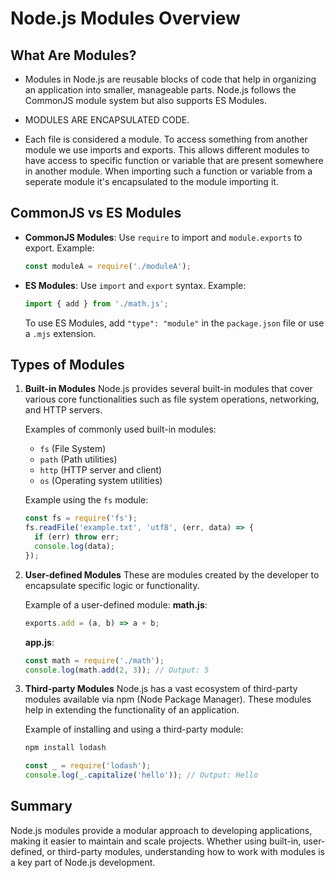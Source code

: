 
# Node.js Modules Overview

## What Are Modules? 
- Modules in Node.js are reusable blocks of code that help in organizing an application into smaller, manageable parts. Node.js follows the CommonJS module system but also supports ES Modules. 

- MODULES ARE ENCAPSULATED CODE. 

- Each file is considered a module. To access something from another module we use imports and exports. This allows different modules to have access to specific function or variable that are present somewhere in another module. When importing such a function or variable from a seperate module it's encapsulated to the module importing it. 

## CommonJS vs ES Modules

- **CommonJS Modules**: Use `require` to import and `module.exports` to export.
  Example:
  ```javascript
  const moduleA = require('./moduleA');
  ```

- **ES Modules**: Use `import` and `export` syntax.
  Example:
  ```javascript
  import { add } from './math.js';
  ```
  To use ES Modules, add `"type": "module"` in the `package.json` file or use a `.mjs` extension.

## Types of Modules

1. **Built-in Modules**
   Node.js provides several built-in modules that cover various core functionalities such as file system operations, networking, and HTTP servers.
   
   Examples of commonly used built-in modules:
   - `fs` (File System)
   - `path` (Path utilities)
   - `http` (HTTP server and client)
   - `os` (Operating system utilities)

   Example using the `fs` module:
   ```javascript
   const fs = require('fs');
   fs.readFile('example.txt', 'utf8', (err, data) => {
     if (err) throw err;
     console.log(data);
   });
   ```

2. **User-defined Modules**
   These are modules created by the developer to encapsulate specific logic or functionality.

   Example of a user-defined module:
   **math.js**:
   ```javascript
   exports.add = (a, b) => a + b;
   ```
   **app.js**:
   ```javascript
   const math = require('./math');
   console.log(math.add(2, 3)); // Output: 5
   ```

3. **Third-party Modules**
   Node.js has a vast ecosystem of third-party modules available via npm (Node Package Manager). These modules help in extending the functionality of an application.

   Example of installing and using a third-party module:
   ```bash
   npm install lodash
   ```
   ```javascript
   const _ = require('lodash');
   console.log(_.capitalize('hello')); // Output: Hello
   ```



## Summary

Node.js modules provide a modular approach to developing applications, making it easier to maintain and scale projects. Whether using built-in, user-defined, or third-party modules, understanding how to work with modules is a key part of Node.js development.
